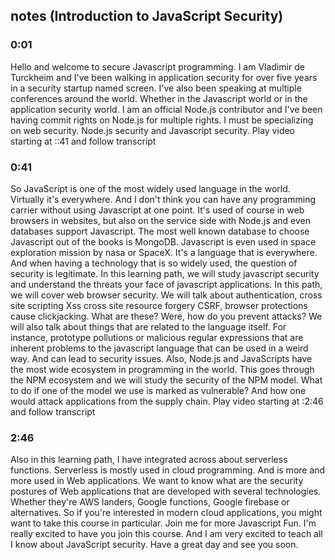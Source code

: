 ## notes (Introduction to JavaScript Security)

### 0:01
Hello and welcome to secure Javascript programming. I am Vladimir de Turckheim and I've been walking in application security for over five years in a security startup named screen. I've also been speaking at multiple conferences around the world. Whether in the Javascript world or in the application security world. I am an official Node.js contributor and I've been having commit rights on Node.js for multiple rights. I must be specializing on web security. Node.js security and Javascript security.
Play video starting at ::41 and follow transcript
### 0:41
So JavaScript is one of the most widely used language in the world. Virtually it's everywhere. And I don't think you can have any programming carrier without using Javascript at one point. It's used of course in web browsers in websites, but also on the service side with Node.js and even databases support Javascript. The most well known database to choose Javascript out of the books is MongoDB. Javascript is even used in space exploration mission by nasa or SpaceX. It's a language that is everywhere. And when having a technology that is so widely used, the question of security is legitimate. In this learning path, we will study javascript security and understand the threats your face of javascript applications. In this path, we will cover web browser security. We will talk about authentication, cross site scripting Xss cross site resource forgery CSRF, browser protections cause clickjacking. What are these? Were, how do you prevent attacks? We will also talk about things that are related to the language itself. For instance, prototype pollutions or malicious regular expressions that are inherent problems to the javascript language that can be used in a weird way. And can lead to security issues. Also, Node.js and JavaScripts have the most wide ecosystem in programming in the world. This goes through the NPM ecosystem and we will study the security of the NPM model. What to do if one of the model we use is marked as vulnerable? And how one would attack applications from the supply chain.
Play video starting at :2:46 and follow transcript
### 2:46
Also in this learning path, I have integrated across about serverless functions. Serverless is mostly used in cloud programming. And is more and more used in Web applications. We want to know what are the security postures of Web applications that are developed with several technologies. Whether they're AWS landers, Google functions, Google firebase or alternatives. So if you're interested in modern cloud applications, you might want to take this course in particular. Join me for more Javascript Fun. I'm really excited to have you join this course. And I am very excited to teach all I know about JavaScript security. Have a great day and see you soon.
